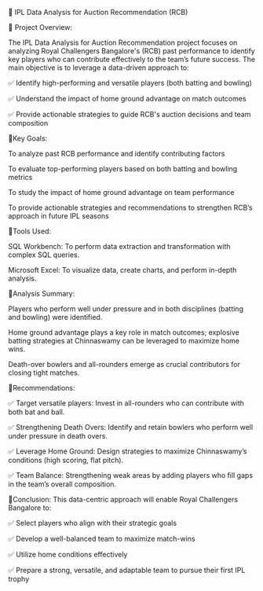 🏏 IPL Data Analysis for Auction Recommendation (RCB)


📁 Project Overview:

The IPL Data Analysis for Auction Recommendation project focuses on analyzing Royal Challengers Bangalore's (RCB) past performance to identify key players who can contribute effectively to the team’s future success. The main objective is to leverage a data-driven approach to:

✅ Identify high-performing and versatile players (both batting and bowling)

✅ Understand the impact of home ground advantage on match outcomes

✅ Provide actionable strategies to guide RCB's auction decisions and team composition

🔹Key Goals:



To analyze past RCB performance and identify contributing factors

To evaluate top-performing players based on both batting and bowling metrics

To study the impact of home ground advantage on team performance

To provide actionable strategies and recommendations to strengthen RCB’s approach in future IPL seasons


🔹Tools Used:

SQL Workbench: To perform data extraction and transformation with complex SQL queries.

Microsoft Excel: To visualize data, create charts, and perform in-depth analysis.


🔹Analysis Summary:

Players who perform well under pressure and in both disciplines (batting and bowling) were identified.

Home ground advantage plays a key role in match outcomes; explosive batting strategies at Chinnaswamy can be leveraged to maximize home wins.

Death-over bowlers and all-rounders emerge as crucial contributors for closing tight matches.


🔹Recommendations:

✅ Target versatile players:
Invest in all-rounders who can contribute with both bat and ball.

✅ Strengthening Death Overs:
Identify and retain bowlers who perform well under pressure in death overs.

✅ Leverage Home Ground:
Design strategies to maximize Chinnaswamy’s conditions (high scoring, flat pitch).

✅ Team Balance:
Strengthening weak areas by adding players who fill gaps in the team’s overall composition.


🔹Conclusion:
This data-centric approach will enable Royal Challengers Bangalore to:

✅ Select players who align with their strategic goals

✅ Develop a well-balanced team to maximize match-wins

✅ Utilize home conditions effectively

✅ Prepare a strong, versatile, and adaptable team to pursue their first IPL trophy
